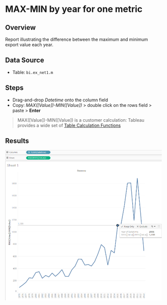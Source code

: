 # MAX-MIN by year for one metric

## Overview

Report illustrating the difference between the maximum and minimum export value each year. 
 
## Data Source

* Table: `bi.ex_net1.m`
 
## Steps

- Drag-and-drop _Datetime_ onto the column field
- Copy: _MAX([Value])-MIN([Value])_ > double click on the rows field > paste > **Enter**
 
> MAX([Value])-MIN([Value]) is a customer calculation: Tableau provides a wide set of [Table Calculation Functions](http://onlinehelp.tableau.com/current/pro/desktop/en-us/functions_functions_tablecalculation.html)

## Results

![](../images/max-min.png)
